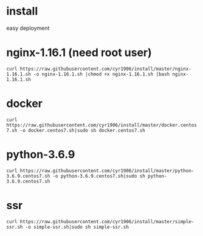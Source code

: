 # install
easy deployment

# nginx-1.16.1 (need root user)

`curl https://raw.githubusercontent.com/cyr1906/install/master/nginx-1.16.1.sh -o nginx-1.16.1.sh |chmod +x nginx-1.16.1.sh |bash nginx-1.16.1.sh`
# docker 

`curl https://raw.githubusercontent.com/cyr1906/install/master/docker.centos7.sh -o docker.centos7.sh|sudo sh docker.centos7.sh`

# python-3.6.9

`curl https://raw.githubusercontent.com/cyr1906/install/master/python-3.6.9.centos7.sh -o python-3.6.9.centos7.sh|sudo sh python-3.6.9.centos7.sh`

# ssr

`curl https://raw.githubusercontent.com/cyr1906/install/master/simple-ssr.sh -o simple-ssr.sh|sudo sh simple-ssr.sh`
